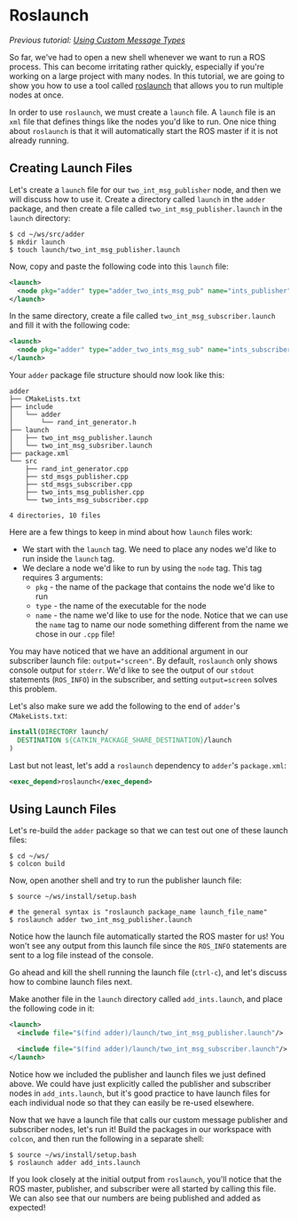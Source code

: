 # Roslaunch

_Previous tutorial: [Using Custom Message Types](./6_custom_msgs.md)_

So far, we've had to open a new shell whenever we want to run a ROS process.
This can become irritating rather quickly, especially if you're working on a large project with many nodes.
In this tutorial, we are going to show you how to use a tool called [roslaunch](https://wiki.ros.org/roslaunch) that allows you to run multiple nodes at once.

In order to use `roslaunch`, we must create a `launch` file.
A `launch` file is an `xml` file that defines things like the nodes you'd like to run.
One nice thing about `roslaunch` is that it will automatically start the ROS master if it is not already running.

## Creating Launch Files

Let's create a `launch` file for our `two_int_msg_publisher` node, and then we will discuss how to use it.
Create a directory called `launch` in the `adder` package, and then create a file called `two_int_msg_publisher.launch` in the `launch` directory:

```
$ cd ~/ws/src/adder
$ mkdir launch
$ touch launch/two_int_msg_publisher.launch
```

Now, copy and paste the following code into this `launch` file:

```xml
<launch>
  <node pkg="adder" type="adder_two_ints_msg_pub" name="ints_publisher"/>
</launch>
```

In the same directory, create a file called `two_int_msg_subscriber.launch` and fill it with the following code:

```xml
<launch>
  <node pkg="adder" type="adder_two_ints_msg_sub" name="ints_subscriber" output="screen"/>
</launch>
```

Your `adder` package file structure should now look like this:

```
adder
├── CMakeLists.txt
├── include
│   └── adder
│       └── rand_int_generator.h
├── launch
│   ├── two_int_msg_publisher.launch
│   └── two_int_msg_subsriber.launch
├── package.xml
└── src
    ├── rand_int_generator.cpp
    ├── std_msgs_publisher.cpp
    ├── std_msgs_subscriber.cpp
    ├── two_ints_msg_publisher.cpp
    └── two_ints_msg_subscriber.cpp

4 directories, 10 files
```

Here are a few things to keep in mind about how `launch` files work:

* We start with the `launch` tag.
We need to place any nodes we'd like to run inside the `launch` tag.
* We declare a node we'd like to run by using the `node` tag.
This tag requires 3 arguments:
  * `pkg` - the name of the package that contains the node we'd like to run
  * `type` - the name of the executable for the node
  * `name` - the name we'd like to use for the node.
  Notice that we can use the `name` tag to name our node something different from the name we chose in our `.cpp` file!

You may have noticed that we have an additional argument in our subscriber launch file: `output="screen"`.
By default, `roslaunch` only shows console output for `stderr`.
We'd like to see the output of our `stdout` statements (`ROS_INFO`) in the subscriber, and setting `output=screen` solves this problem.

Let's also make sure we add the following to the end of `adder`'s `CMakeLists.txt`:

```cmake
install(DIRECTORY launch/
  DESTINATION ${CATKIN_PACKAGE_SHARE_DESTINATION}/launch
)
```

Last but not least, let's add a `roslaunch` dependency to `adder`'s `package.xml`:

```xml
<exec_depend>roslaunch</exec_depend>
```

## Using Launch Files

Let's re-build the `adder` package so that we can test out one of these launch files:

```
$ cd ~/ws/
$ colcon build
```

Now, open another shell and try to run the publisher launch file:

```
$ source ~/ws/install/setup.bash

# the general syntax is "roslaunch package_name launch_file_name"
$ roslaunch adder two_int_msg_publisher.launch
```

Notice how the launch file automatically started the ROS master for us!
You won't see any output from this launch file since the `ROS_INFO` statements are sent to a log file instead of the console.

Go ahead and kill the shell running the launch file (`ctrl-c`), and let's discuss how to combine launch files next.

Make another file in the `launch` directory called `add_ints.launch`, and place the following code in it:

```xml
<launch>
  <include file="$(find adder)/launch/two_int_msg_publisher.launch"/>

  <include file="$(find adder)/launch/two_int_msg_subscriber.launch"/>
</launch>
```

Notice how we included the publisher and launch files we just defined above.
We could have just explicitly called the publisher and subscriber nodes in `add_ints.launch`, but it's good practice to have launch files for each individual node so that they can easily be re-used elsewhere.

Now that we have a launch file that calls our custom message publisher and subscriber nodes, let's run it!
Build the packages in our workspace with `colcon`, and then run the following in a separate shell:

```
$ source ~/ws/install/setup.bash
$ roslaunch adder add_ints.launch
```

If you look closely at the initial output from `roslaunch`, you'll notice that the ROS master, publisher, and subscriber were all started by calling this file.
We can also see that our numbers are being published and added as expected!